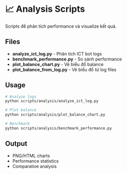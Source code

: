 # 📈 Analysis Scripts

Scripts để phân tích performance và visualize kết quả.

## Files

- **analyze_ict_log.py** - Phân tích ICT bot logs
- **benchmark_performance.py** - So sánh performance
- **plot_balance_chart.py** - Vẽ biểu đồ balance
- **plot_balance_from_log.py** - Vẽ biểu đồ từ log files

## Usage

```bash
# Analyze logs
python scripts/analysis/analyze_ict_log.py

# Plot balance
python scripts/analysis/plot_balance_chart.py

# Benchmark
python scripts/analysis/benchmark_performance.py
```

## Output

- PNG/HTML charts
- Performance statistics
- Comparative analysis
